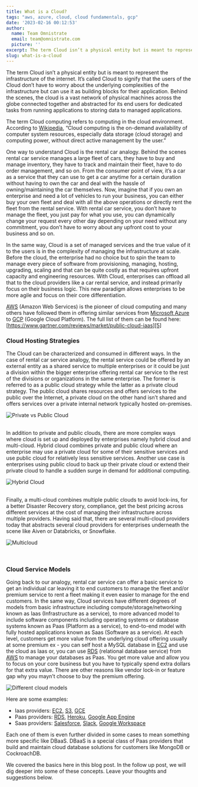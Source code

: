 ```yaml
---
title: What is a Cloud?
tags: "aws, azure, cloud, cloud fundamentals, gcp"
date: '2023-02-16 00:12:53'
author:
  name: Team Omnistrate
  email: team@omnistrate.com
  picture: ''
excerpt: The term Cloud isn’t a physical entity but is meant to represent the infrastructure of the internet.
slug: what-is-a-cloud
---
```


The term Cloud isn’t a physical entity but is meant to represent the infrastructure of the internet. It’s called Cloud to signify that the users of the Cloud don’t have to worry about the underlying complexities of the infrastructure but can use it as building blocks for their application. Behind the scenes, the cloud is a vast network of physical machines across the globe connected together and abstracted for its end users for dedicated tasks from running applications to storing data to managed applications.

The term Cloud computing refers to computing in the cloud environment. According to [Wikipedia][1], “Cloud computing is the on-demand availability of computer system resources, especially data storage (cloud storage) and computing power, without direct active management by the user.”

One way to understand Cloud is the rental car analogy. Behind the scenes rental car service manages a large fleet of cars, they have to buy and manage inventory, they have to track and maintain their fleet, have to do order management, and so on. From the consumer point of view, it’s a car as a service that they can use to get a car anytime for a certain duration without having to own the car and deal with the hassle of owning/maintaining the car themselves. Now, imagine that if you own an enterprise and need a lot of vehicles to run your business, you can either buy your own fleet and deal with all the above operations or directly rent the fleet from the rental service. With rental car service, you don’t have to manage the fleet, you just pay for what you use, you can dynamically change your request every other day depending on your need without any commitment, you don’t have to worry about any upfront cost to your business and so on.

In the same way, Cloud is a set of managed services and the true value of it to the users is in the complexity of managing the infrastructure at scale. Before the cloud, the enterprise had no choice but to spin the team to manage every piece of software from provisioning, managing, hosting, upgrading, scaling and that can be quite costly as that requires upfront capacity and engineering resources. With Cloud, enterprises can offload all that to the cloud providers like a car rental service, and instead primarily focus on their business logic. This new paradigm allows enterprises to be more agile and focus on their core differentiation. 

[AWS][2] (Amazon Web Services) is the pioneer of cloud computing and many others have followed them in offering similar services from [Microsoft Azure][3] to [GCP][4] (Google Cloud Platform). The full list of them can be found here: [https://www.gartner.com/reviews/market/public-cloud-iaas][5] 

<h3> Cloud Hosting Strategies </h3>

The Cloud can be characterized and consumed in different ways. In the case of rental car service analogy, the rental service could be offered by an external entity as a shared service to multiple enterprises or it could be just a division within the bigger enterprise offering rental car service to the rest of the divisions or organizations in the same enterprise. The former is referred to as a public cloud strategy while the latter as a private cloud strategy. The public cloud shares resources and offers services to the public over the Internet, a private cloud on the other hand isn’t shared and offers services over a private internal network typically hosted on-premises.

![Private vs Public Cloud][6]

<br/>
In addition to private and public clouds, there are more complex ways where cloud is set up and deployed by enterprises namely hybrid cloud and multi-cloud. Hybrid cloud combines private and public cloud where an enterprise may use a private cloud for some of their sensitive services and use public cloud for relatively less sensitive services. Another use case is enterprises using public cloud to back up their private cloud or extend their private cloud to handle a sudden surge in demand for additional computing.


![Hybrid Cloud][7]

<br/>
Finally, a multi-cloud combines multiple public clouds to avoid lock-ins, for a better Disaster Recovery story, compliance, get the best pricing across different services at the cost of managing their infrastructure across multiple providers. Having said that, there are several multi-cloud providers today that abstracts several cloud providers for enterprises underneath the scene like Aiven or Databricks, or Snowflake.


![Multicloud][8]

<br/><h3>Cloud Service Models</h3>

Going back to our analogy, rental car service can offer a basic service to get an individual car leaving it to end customers to manage the fleet and/or premium service to rent a fleet making it even easier to manage for the end customers. In the same way, Cloud services have different degrees of models from basic infrastructure including compute/storage/networking known as Iaas (Infrastructure as a service), to more advanced model to include software components including operating systems or database systems known as Paas (Platform as a service), to end-to-end model with fully hosted applications known as Saas (Software as a service). At each level, customers get more value from the underlying cloud offering usually at some premium ex - you can self host a MySQL database in [EC2][9] and use the cloud as Iaas or, you can use [RDS][10] (relational database service) from [AWS][11] to manage your databases as Paas. You get more value and allow you to focus on your core business but you have to typically spend extra dollars for that extra value. There are other reasons like vendor lock-in or feature gap why you mayn’t choose to buy the premium offering.  

![Different cloud models][12]

Here are some examples:

 - Iaas providers: [EC2][13], [S3][14], [GCE][15]
 - Paas providers: [RDS][16], [Heroku][17], [Google App Engine][18]
 - Saas providers: [Salesforce][19], [Slack][20], [Google Workspace][21]

Each one of them is even further divided in some cases to mean something more specific like DBaaS. DBaaS is a special class of Paas providers that build and maintain cloud database solutions for customers like MongoDB or CockroachDB.

We covered the basics here in this blog post. In the follow up post, we will dig deeper into some of these concepts. Leave your thoughts and suggestions below.

  [1]: https://en.wikipedia.org/wiki/Cloud_computing
  [2]: https://aws.amazon.com
  [3]: https://azure.microsoft.com/
  [4]: https://cloud.google.com/
  [5]: https://www.gartner.com/reviews/market/public-cloud-iaas
  [6]: https://i.imgur.com/bn8psQel.jpg
  [7]: https://i.imgur.com/eMQN9L4l.jpg?1
  [8]: https://i.imgur.com/GbSloZkl.jpg
  [9]: https://aws.amazon.com/ec2/
  [10]: https://aws.amazon.com/rds/
  [11]: https://aws.amazon.com
  [12]: https://i.imgur.com/5A27FM7l.png
  [13]: https://aws.amazon.com/ec2/
  [14]: https://aws.amazon.com/s3/
  [15]: https://cloud.google.com/compute
  [16]: https://aws.amazon.com/rds/
  [17]: https://www.heroku.com/
  [18]: https://cloud.google.com/appengine
  [19]: https://www.salesforce.com/
  [20]: https://slack.com/
  [21]: https://workspace.google.com/
